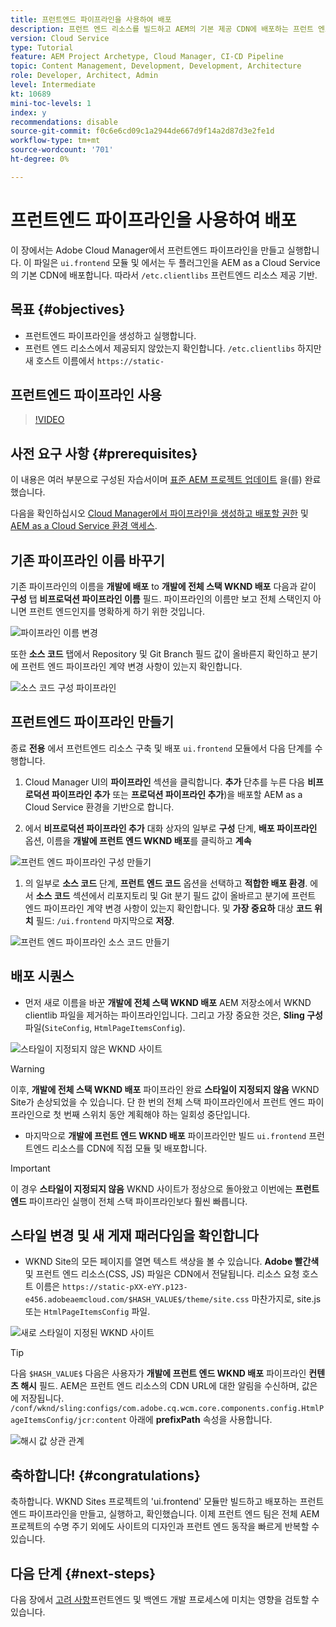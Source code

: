 ```yaml
---
title: 프런트엔드 파이프라인을 사용하여 배포
description: 프런트 엔드 리소스를 빌드하고 AEM의 기본 제공 CDN에 배포하는 프런트 엔드 파이프라인을 만들고 실행하는 방법을 as a Cloud Service으로 알아봅니다.
version: Cloud Service
type: Tutorial
feature: AEM Project Archetype, Cloud Manager, CI-CD Pipeline
topic: Content Management, Development, Development, Architecture
role: Developer, Architect, Admin
level: Intermediate
kt: 10689
mini-toc-levels: 1
index: y
recommendations: disable
source-git-commit: f0c6e6cd09c1a2944de667d9f14a2d87d3e2fe1d
workflow-type: tm+mt
source-wordcount: '701'
ht-degree: 0%

---
```



# 프런트엔드 파이프라인을 사용하여 배포

이 장에서는 Adobe Cloud Manager에서 프런트엔드 파이프라인을 만들고 실행합니다. 이 파일은 `ui.frontend` 모듈 및 에서는 두 플러그인을 AEM as a Cloud Service의 기본 CDN에 배포합니다. 따라서  `/etc.clientlibs` 프런트엔드 리소스 제공 기반.


## 목표 {#objectives}

* 프런트엔드 파이프라인을 생성하고 실행합니다.
* 프런트 엔드 리소스에서 제공되지 않았는지 확인합니다. `/etc.clientlibs` 하지만 새 호스트 이름에서 `https://static-`

## 프런트엔드 파이프라인 사용

>[!VIDEO](https://video.tv.adobe.com/v/3409420/)

## 사전 요구 사항 {#prerequisites}

이 내용은 여러 부분으로 구성된 자습서이며 [표준 AEM 프로젝트 업데이트](./update-project.md) 을(를) 완료했습니다.

다음을 확인하십시오 [Cloud Manager에서 파이프라인을 생성하고 배포할 권한](https://experienceleague.adobe.com/docs/experience-manager-cloud-manager/content/requirements/users-and-roles.html?lang=en#role-definitions) 및 [AEM as a Cloud Service 환경 액세스](https://experienceleague.adobe.com/docs/experience-manager-cloud-service/content/implementing/using-cloud-manager/manage-environments.html).

## 기존 파이프라인 이름 바꾸기

기존 파이프라인의 이름을 __개발에 배포__ to  __개발에 전체 스택 WKND 배포__ 다음과 같이 __구성__ 탭 __비프로덕션 파이프라인 이름__ 필드. 파이프라인의 이름만 보고 전체 스택인지 아니면 프런트 엔드인지를 명확하게 하기 위한 것입니다.

![파이프라인 이름 변경](assets/fullstack-wknd-deploy-dev-pipeline.png)


또한 __소스 코드__ 탭에서 Repository 및 Git Branch 필드 값이 올바른지 확인하고 분기에 프런트 엔드 파이프라인 계약 변경 사항이 있는지 확인합니다.

![소스 코드 구성 파이프라인](assets/fullstack-wknd-source-code-config.png)


## 프런트엔드 파이프라인 만들기

종료 __전용__ 에서 프런트엔드 리소스 구축 및 배포 `ui.frontend` 모듈에서 다음 단계를 수행합니다.

1. Cloud Manager UI의 __파이프라인__ 섹션을 클릭합니다. __추가__ 단추를 누른 다음 __비프로덕션 파이프라인 추가__ 또는 __프로덕션 파이프라인 추가__)을 배포할 AEM as a Cloud Service 환경을 기반으로 합니다.

1. 에서 __비프로덕션 파이프라인 추가__ 대화 상자의 일부로 __구성__ 단계, __배포 파이프라인__ 옵션, 이름을 __개발에 프런트 엔드 WKND 배포__&#x200B;를 클릭하고 __계속__

![프런트 엔드 파이프라인 구성 만들기](assets/create-frontend-pipeline-configs.png)

1. 의 일부로 __소스 코드__ 단계, __프런트 엔드 코드__ 옵션을 선택하고 __적합한 배포 환경__. 에서 __소스 코드__ 섹션에서 리포지토리 및 Git 분기 필드 값이 올바르고 분기에 프런트 엔드 파이프라인 계약 변경 사항이 있는지 확인합니다.
및 __가장 중요하__ 대상 __코드 위치__ 필드: `/ui.frontend` 마지막으로 __저장__.

![프런트 엔드 파이프라인 소스 코드 만들기](assets/create-frontend-pipeline-source-code.png)


## 배포 시퀀스

* 먼저 새로 이름을 바꾼 __개발에 전체 스택 WKND 배포__ AEM 저장소에서 WKND clientlib 파일을 제거하는 파이프라인입니다. 그리고 가장 중요한 것은, __Sling 구성__ 파일(`SiteConfig`, `HtmlPageItemsConfig`).

![스타일이 지정되지 않은 WKND 사이트](assets/unstyled-wknd-site.png)

>[!WARNING]
>
>이후, __개발에 전체 스택 WKND 배포__ 파이프라인 완료 __스타일이 지정되지 않음__ WKND Site가 손상되었을 수 있습니다. 단 한 번의 전체 스택 파이프라인에서 프런트 엔드 파이프라인으로 첫 번째 스위치 동안 계획해야 하는 일회성 중단입니다.


* 마지막으로 __개발에 프런트 엔드 WKND 배포__ 파이프라인만 빌드 `ui.frontend` 프런트엔드 리소스를 CDN에 직접 모듈 및 배포합니다.

>[!IMPORTANT]
>
>이 경우 __스타일이 지정되지 않음__ WKND 사이트가 정상으로 돌아왔고 이번에는 __프런트엔드__ 파이프라인 실행이 전체 스택 파이프라인보다 훨씬 빠릅니다.

## 스타일 변경 및 새 게재 패러다임을 확인합니다

* WKND Site의 모든 페이지를 열면 텍스트 색상을 볼 수 있습니다. __Adobe 빨간색__ 및 프런트 엔드 리소스(CSS, JS) 파일은 CDN에서 전달됩니다. 리소스 요청 호스트 이름은 `https://static-pXX-eYY.p123-e456.adobeaemcloud.com/$HASH_VALUE$/theme/site.css` 마찬가지로, site.js 또는 `HtmlPageItemsConfig` 파일.


![새로 스타일이 지정된 WKND 사이트](assets/newly-styled-wknd-site.png)



>[!TIP]
>
>다음 `$HASH_VALUE$` 다음은 사용자가 __개발에 프런트 엔드 WKND 배포__  파이프라인 __컨텐츠 해시__ 필드. AEM은 프런트 엔드 리소스의 CDN URL에 대한 알림을 수신하며, 값은 에 저장됩니다. `/conf/wknd/sling:configs/com.adobe.cq.wcm.core.components.config.HtmlPageItemsConfig/jcr:content` 아래에 __prefixPath__ 속성을 사용합니다.


![해시 값 상관 관계](assets/hash-value-correlartion.png)



## 축하합니다! {#congratulations}

축하합니다. WKND Sites 프로젝트의 &#39;ui.frontend&#39; 모듈만 빌드하고 배포하는 프런트 엔드 파이프라인을 만들고, 실행하고, 확인했습니다. 이제 프런트 엔드 팀은 전체 AEM 프로젝트의 수명 주기 외에도 사이트의 디자인과 프런트 엔드 동작을 빠르게 반복할 수 있습니다.

## 다음 단계 {#next-steps}

다음 장에서 [고려 사항](considerations.md)프런트엔드 및 백엔드 개발 프로세스에 미치는 영향을 검토할 수 있습니다.
